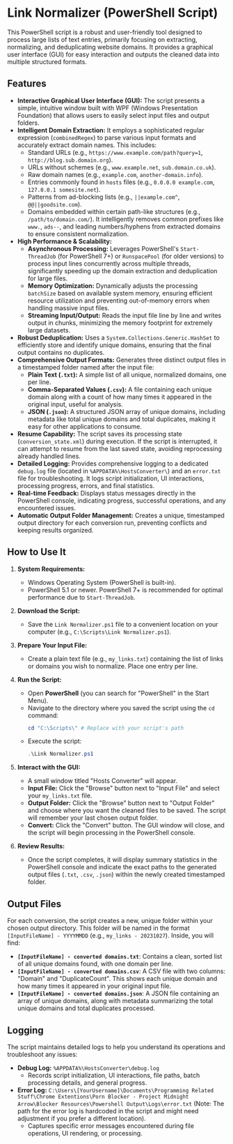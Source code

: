 # Link Normalizer (PowerShell Script)

This PowerShell script is a robust and user-friendly tool designed to process large lists of text entries, primarily focusing on extracting, normalizing, and deduplicating website domains. It provides a graphical user interface (GUI) for easy interaction and outputs the cleaned data into multiple structured formats.

## Features

* **Interactive Graphical User Interface (GUI):** The script presents a simple, intuitive window built with WPF (Windows Presentation Foundation) that allows users to easily select input files and output folders.
* **Intelligent Domain Extraction:** It employs a sophisticated regular expression (`combinedRegex`) to parse various input formats and accurately extract domain names. This includes:
    * Standard URLs (e.g., `https://www.example.com/path?query=1`, `http://blog.sub.domain.org`).
    * URLs without schemes (e.g., `www.example.net`, `sub.domain.co.uk`).
    * Raw domain names (e.g., `example.com`, `another-domain.info`).
    * Entries commonly found in `hosts` files (e.g., `0.0.0.0 example.com`, `127.0.0.1 somesite.net`).
    * Patterns from ad-blocking lists (e.g., `||example.com^`, `@@||goodsite.com`).
    * Domains embedded within certain path-like structures (e.g., `/path/to/domain.com/`).
    It intelligently removes common prefixes like `www.`, `ads--`, and leading numbers/hyphens from extracted domains to ensure consistent normalization.
* **High Performance & Scalability:**
    * **Asynchronous Processing:** Leverages PowerShell's `Start-ThreadJob` (for PowerShell 7+) or `RunspacePool` (for older versions) to process input lines concurrently across multiple threads, significantly speeding up the domain extraction and deduplication for large files.
    * **Memory Optimization:** Dynamically adjusts the processing `batchSize` based on available system memory, ensuring efficient resource utilization and preventing out-of-memory errors when handling massive input files.
    * **Streaming Input/Output:** Reads the input file line by line and writes output in chunks, minimizing the memory footprint for extremely large datasets.
* **Robust Deduplication:** Uses a `System.Collections.Generic.HashSet` to efficiently store and identify unique domains, ensuring that the final output contains no duplicates.
* **Comprehensive Output Formats:** Generates three distinct output files in a timestamped folder named after the input file:
    * **Plain Text (`.txt`):** A simple list of all unique, normalized domains, one per line.
    * **Comma-Separated Values (`.csv`):** A file containing each unique domain along with a count of how many times it appeared in the original input, useful for analysis.
    * **JSON (`.json`):** A structured JSON array of unique domains, including metadata like total unique domains and total duplicates, making it easy for other applications to consume.
* **Resume Capability:** The script saves its processing state (`conversion_state.xml`) during execution. If the script is interrupted, it can attempt to resume from the last saved state, avoiding reprocessing already handled lines.
* **Detailed Logging:** Provides comprehensive logging to a dedicated `debug.log` file (located in `%APPDATA%\HostsConverter\`) and an `error.txt` file for troubleshooting. It logs script initialization, UI interactions, processing progress, errors, and final statistics.
* **Real-time Feedback:** Displays status messages directly in the PowerShell console, indicating progress, successful operations, and any encountered issues.
* **Automatic Output Folder Management:** Creates a unique, timestamped output directory for each conversion run, preventing conflicts and keeping results organized.

## How to Use It

1.  **System Requirements:**
    * Windows Operating System (PowerShell is built-in).
    * PowerShell 5.1 or newer. PowerShell 7+ is recommended for optimal performance due to `Start-ThreadJob`.

2.  **Download the Script:**
    * Save the `Link Normalizer.ps1` file to a convenient location on your computer (e.g., `C:\Scripts\Link Normalizer.ps1`).

3.  **Prepare Your Input File:**
    * Create a plain text file (e.g., `my_links.txt`) containing the list of links or domains you wish to normalize. Place one entry per line.

4.  **Run the Script:**
    * Open **PowerShell** (you can search for "PowerShell" in the Start Menu).
    * Navigate to the directory where you saved the script using the `cd` command:
        ```powershell
        cd "C:\Scripts\" # Replace with your script's path
        ```
    * Execute the script:
        ```powershell
        .\Link Normalizer.ps1
        ```

5.  **Interact with the GUI:**
    * A small window titled "Hosts Converter" will appear.
    * **Input File:** Click the "Browse" button next to "Input File" and select your `my_links.txt` file.
    * **Output Folder:** Click the "Browse" button next to "Output Folder" and choose where you want the cleaned files to be saved. The script will remember your last chosen output folder.
    * **Convert:** Click the "Convert" button. The GUI window will close, and the script will begin processing in the PowerShell console.

6.  **Review Results:**
    * Once the script completes, it will display summary statistics in the PowerShell console and indicate the exact paths to the generated output files (`.txt`, `.csv`, `.json`) within the newly created timestamped folder.

## Output Files

For each conversion, the script creates a new, unique folder within your chosen output directory. This folder will be named in the format `[InputFileName] - YYYYMMDD` (e.g., `my_links - 20231027`). Inside, you will find:

* **`[InputFileName] - converted domains.txt`**: Contains a clean, sorted list of all unique domains found, with one domain per line.
* **`[InputFileName] - converted domains.csv`**: A CSV file with two columns: "Domain" and "DuplicateCount". This shows each unique domain and how many times it appeared in your original input file.
* **`[InputFileName] - converted domains.json`**: A JSON file containing an array of unique domains, along with metadata summarizing the total unique domains and total duplicates processed.

## Logging

The script maintains detailed logs to help you understand its operations and troubleshoot any issues:

* **Debug Log:** `%APPDATA%\HostsConverter\debug.log`
    * Records script initialization, UI interactions, file paths, batch processing details, and general progress.
* **Error Log:** `C:\Users\[YourUsername]\Documents\Programming Related Stuff\Chrome Extentions\Porn Blocker - Project Midnight Arrow\Blocker Resources\Powershell Output\Logs\error.txt` (Note: The path for the error log is hardcoded in the script and might need adjustment if you prefer a different location).
    * Captures specific error messages encountered during file operations, UI rendering, or processing.
